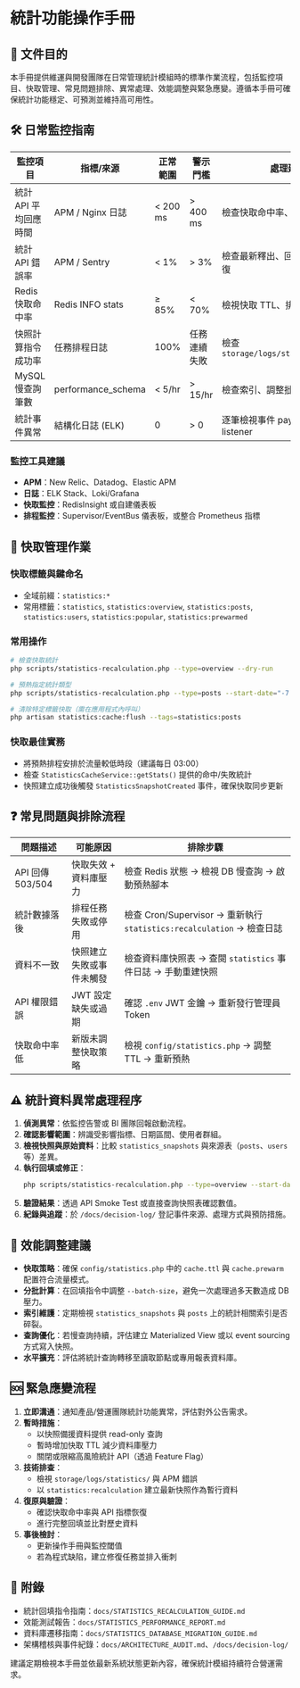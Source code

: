 # 統計功能操作手冊

## 📘 文件目的
本手冊提供維運與開發團隊在日常管理統計模組時的標準作業流程，包括監控項目、快取管理、常見問題排除、異常處理、效能調整與緊急應變。遵循本手冊可確保統計功能穩定、可預測並維持高可用性。

## 🛠️ 日常監控指南
| 監控項目 | 指標/來源 | 正常範圍 | 警示門檻 | 處理建議 |
| -------- | --------- | -------- | -------- | -------- |
| 統計 API 平均回應時間 | APM / Nginx 日誌 | < 200 ms | > 400 ms | 檢查快取命中率、資料庫慢查詢 |
| 統計 API 錯誤率 | APM / Sentry | < 1% | > 3% | 檢查最新釋出、回滾或進行熱修復 |
| Redis 快取命中率 | Redis INFO stats | ≥ 85% | < 70% | 檢視快取 TTL、排程預熱狀態 |
| 快照計算指令成功率 | 任務排程日誌 | 100% | 任務連續失敗 | 檢查 `storage/logs/statistics/*.log` |
| MySQL 慢查詢筆數 | performance_schema | < 5/hr | > 15/hr | 檢查索引、調整批次大小 |
| 統計事件異常 | 結構化日誌 (ELK) | 0 | > 0 | 逐筆檢視事件 payload 與 listener |

### 監控工具建議
- **APM**：New Relic、Datadog、Elastic APM
- **日誌**：ELK Stack、Loki/Grafana
- **快取監控**：RedisInsight 或自建儀表板
- **排程監控**：Supervisor/EventBus 儀表板，或整合 Prometheus 指標

## 🔄 快取管理作業
### 快取標籤與鍵命名
- 全域前綴：`statistics:*`
- 常用標籤：`statistics`, `statistics:overview`, `statistics:posts`, `statistics:users`, `statistics:popular`, `statistics:prewarmed`

### 常用操作
```bash
# 檢查快取統計
php scripts/statistics-recalculation.php --type=overview --dry-run

# 預熱指定統計類型
php scripts/statistics-recalculation.php --type=posts --start-date="-7 days" --end-date="now" --force

# 清除特定標籤快取（需在應用程式內呼叫）
php artisan statistics:cache:flush --tags=statistics:posts
```

### 快取最佳實務
- 將預熱排程安排於流量較低時段（建議每日 03:00）
- 檢查 `StatisticsCacheService::getStats()` 提供的命中/失敗統計
- 快照建立成功後觸發 `StatisticsSnapshotCreated` 事件，確保快取同步更新

## ❓ 常見問題與排除流程
| 問題描述 | 可能原因 | 排除步驟 |
| -------- | -------- | -------- |
| API 回傳 503/504 | 快取失效 + 資料庫壓力 | 檢查 Redis 狀態 → 檢視 DB 慢查詢 → 啟動預熱腳本 |
| 統計數據落後 | 排程任務失敗或停用 | 檢查 Cron/Supervisor → 重新執行 `statistics:recalculation` → 檢查日誌 |
| 資料不一致 | 快照建立失敗或事件未觸發 | 檢查資料庫快照表 → 查閱 `statistics` 事件日誌 → 手動重建快照 |
| API 權限錯誤 | JWT 設定缺失或過期 | 確認 `.env` JWT 金鑰 → 重新發行管理員 Token |
| 快取命中率低 | 新版未調整快取策略 | 檢視 `config/statistics.php` → 調整 TTL → 重新預熱 |

## ⚠️ 統計資料異常處理程序
1. **偵測異常**：依監控告警或 BI 團隊回報啟動流程。
2. **確認影響範圍**：辨識受影響指標、日期區間、使用者群組。
3. **檢視快照與原始資料**：比較 `statistics_snapshots` 與來源表（`posts`、`users` 等）差異。
4. **執行回填或修正**：
   ```bash
   php scripts/statistics-recalculation.php --type=overview --start-date="2025-09-01" --end-date="2025-09-15" --force
   ```
5. **驗證結果**：透過 API Smoke Test 或直接查詢快照表確認數值。
6. **紀錄與追蹤**：於 `/docs/decision-log/` 登記事件來源、處理方式與預防措施。

## 🚀 效能調整建議
- **快取策略**：確保 `config/statistics.php` 中的 `cache.ttl` 與 `cache.prewarm` 配置符合流量模式。
- **分批計算**：在回填指令中調整 `--batch-size`，避免一次處理過多天數造成 DB 壓力。
- **索引維護**：定期檢視 `statistics_snapshots` 與 `posts` 上的統計相關索引是否碎裂。
- **查詢優化**：若慢查詢持續，評估建立 Materialized View 或以 event sourcing 方式寫入快照。
- **水平擴充**：評估將統計查詢轉移至讀取節點或專用報表資料庫。

## 🆘 緊急應變流程
1. **立即溝通**：通知產品/營運團隊統計功能異常，評估對外公告需求。
2. **暫時措施**：
   - 以快照備援資料提供 read-only 查詢
   - 暫時增加快取 TTL 減少資料庫壓力
   - 關閉或限縮高風險統計 API（透過 Feature Flag）
3. **技術排查**：
   - 檢視 `storage/logs/statistics/` 與 APM 錯誤
   - 以 `statistics:recalculation` 建立最新快照作為暫行資料
4. **復原與驗證**：
   - 確認快取命中率與 API 指標恢復
   - 進行完整回填並比對歷史資料
5. **事後檢討**：
   - 更新操作手冊與監控閾值
   - 若為程式缺陷，建立修復任務並排入衝刺

## 📎 附錄
- 統計回填指令指南：`docs/STATISTICS_RECALCULATION_GUIDE.md`
- 效能測試報告：`docs/STATISTICS_PERFORMANCE_REPORT.md`
- 資料庫遷移指南：`docs/STATISTICS_DATABASE_MIGRATION_GUIDE.md`
- 架構稽核與事件紀錄：`docs/ARCHITECTURE_AUDIT.md`、`/docs/decision-log/`

建議定期檢視本手冊並依最新系統狀態更新內容，確保統計模組持續符合營運需求。